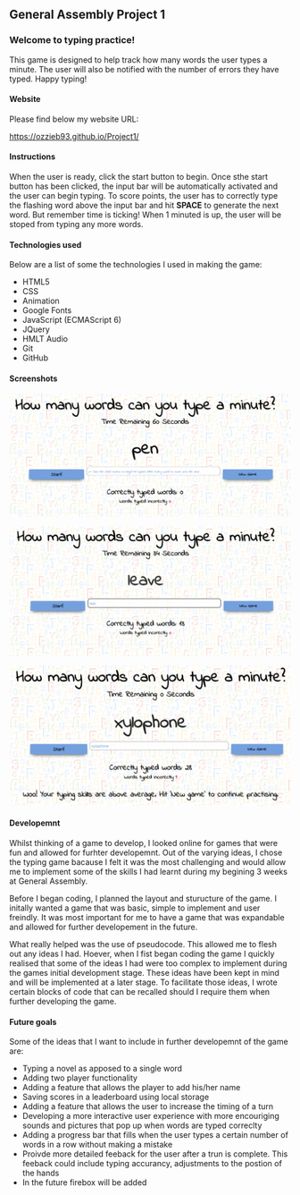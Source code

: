 ## General Assembly Project 1

### Welcome to typing practice! 

This game is designed to help track how many words the user types a minute. The user will also be notified with the number of errors they have typed. Happy typing!

#### Website 

Please find below my website URL:

https://ozzieb93.github.io/Project1/


#### Instructions

When the user is ready, click the start button to begin. Once sthe start button has been clicked, the input bar will be automatically activated and the user can begin typing. To score points, the user has to correctly type the flashing word above the input bar and hit **SPACE** to generate the next word. But remember time is ticking! When 1 minuted is up, the user will be stoped from typing any more words.

#### Technologies used

Below are a list of some the technologies I used in making the game:

* HTML5
* CSS 
* Animation
* Google Fonts
* JavaScript (ECMAScript 6)
* JQuery 
* HMLT Audio 
* Git
* GitHub


#### Screenshots

![screenshot1](./images/screen-shot1.png)

![screenshot2](./images/screen-shot2.png)

![screenshot3](./images/screen-shot3.png)

#### Developemnt 

Whilst thinking of a game to develop, I looked online for games that were fun and allowed for furhter developemnt. Out of the varying ideas, I chose the typing game bacause I felt it was the most challenging and would allow me to implement some of the skills I had learnt during my begining 3 weeks at General Assembly.

Before I began coding, I planned the layout and sturucture of the game. I initally wanted a game that was basic, simple to implement and user freindly. It was most important for me to have a game that was expandable and allowed for further developement in the future. 

What really helped was the use of pseudocode. This allowed me to flesh out any ideas I had. Hoever, when I fist began coding the game I quickly realised that some of the ideas I had were too complex to implement during the games initial development stage. These ideas have been kept in mind and will be implemented at a later stage. To facilitate those ideas, I wrote certain blocks of code that can be recalled should I require them when further developing the game. 



#### Future goals

Some of the ideas that I want to include in further developemnt of the game are:

* Typing a novel as apposed to a single word
* Adding two player functionality 
* Adding a feature that allows the player to add his/her name
* Saving scores in a leaderboard using local storage
* Adding a feature that allows the user to increase the timing of a turn
* Developing a more interactive user experience with more encouriging sounds and pictures that pop up when words are typed correclty
* Adding a progress bar that fills when the user types a certain number of words in a row without making a mistake
* Proivde more detailed feeback for the user after a trun is complete. This feeback could include typing accurancy, adjustments to the postion of the hands
* In the future firebox will be added 
